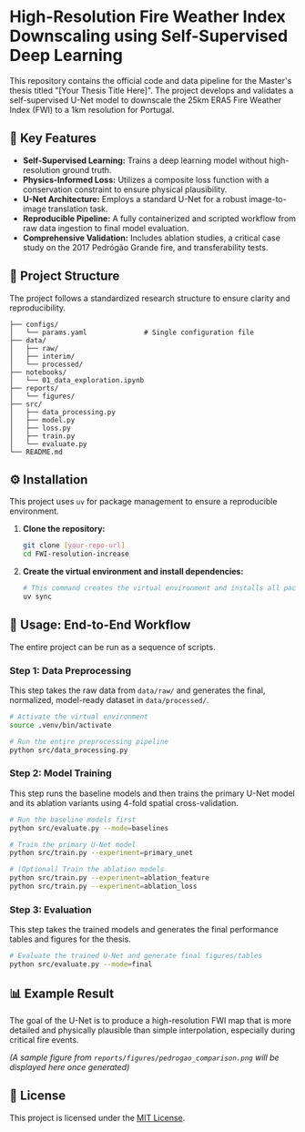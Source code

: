 # High-Resolution Fire Weather Index Downscaling using Self-Supervised Deep Learning

This repository contains the official code and data pipeline for the Master's thesis titled "[Your Thesis Title Here]". The project develops and validates a self-supervised U-Net model to downscale the 25km ERA5 Fire Weather Index (FWI) to a 1km resolution for Portugal.

## 🎯 Key Features

* **Self-Supervised Learning:** Trains a deep learning model without high-resolution ground truth.
* **Physics-Informed Loss:** Utilizes a composite loss function with a conservation constraint to ensure physical plausibility.
* **U-Net Architecture:** Employs a standard U-Net for a robust image-to-image translation task.
* **Reproducible Pipeline:** A fully containerized and scripted workflow from raw data ingestion to final model evaluation.
* **Comprehensive Validation:** Includes ablation studies, a critical case study on the 2017 Pedrógão Grande fire, and transferability tests.

## 📁 Project Structure

The project follows a standardized research structure to ensure clarity and reproducibility.

```
├── configs/
│   └── params.yaml              # Single configuration file
├── data/
│   ├── raw/
│   ├── interim/
│   └── processed/
├── notebooks/
│   └── 01_data_exploration.ipynb
├── reports/
│   └── figures/
├── src/
│   ├── data_processing.py
│   ├── model.py
│   ├── loss.py
│   ├── train.py
│   └── evaluate.py
└── README.md
```

## ⚙️ Installation

This project uses `uv` for package management to ensure a reproducible environment.

1.  **Clone the repository:**
    ```bash
    git clone [your-repo-url]
    cd FWI-resolution-increase
    ```

2.  **Create the virtual environment and install dependencies:**
    ```bash
    # This command creates the virtual environment and installs all packages from pyproject.toml
    uv sync
    ```

## 🚀 Usage: End-to-End Workflow

The entire project can be run as a sequence of scripts.

### Step 1: Data Preprocessing
This step takes the raw data from `data/raw/` and generates the final, normalized, model-ready dataset in `data/processed/`.

```bash
# Activate the virtual environment
source .venv/bin/activate

# Run the entire preprocessing pipeline
python src/data_processing.py
```

### Step 2: Model Training
This step runs the baseline models and then trains the primary U-Net model and its ablation variants using 4-fold spatial cross-validation.

```bash
# Run the baseline models first
python src/evaluate.py --mode=baselines

# Train the primary U-Net model
python src/train.py --experiment=primary_unet

# (Optional) Train the ablation models
python src/train.py --experiment=ablation_feature
python src/train.py --experiment=ablation_loss
```

### Step 3: Evaluation
This step takes the trained models and generates the final performance tables and figures for the thesis.

```bash
# Evaluate the trained U-Net and generate final figures/tables
python src/evaluate.py --mode=final
```

## 📊 Example Result

The goal of the U-Net is to produce a high-resolution FWI map that is more detailed and physically plausible than simple interpolation, especially during critical fire events.


*(A sample figure from `reports/figures/pedrogao_comparison.png` will be displayed here once generated)*


## 📄 License

This project is licensed under the [MIT License](LICENSE).